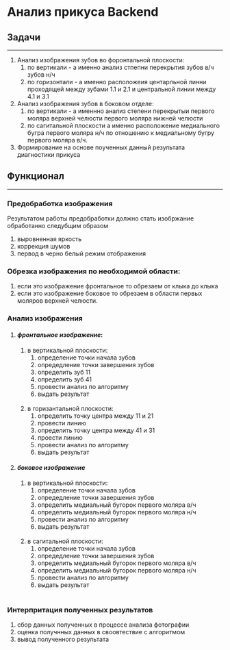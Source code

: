 # Анализ прикуса Backend

## Задачи
___
1. Анализ изображения зубов во форонтальной плоскости:
    1. по вертикали - а именно анализ стпепни перекрытия зубов в/ч зубов н/ч
    2. по горизонтали - а именно расположеия  центарльной линни проходящей между зубами 1.1 и 2.1 и  центральной линии
       между 4.1 и 3.1
2. Анализ изображения зубов в боковом отделе:
    1. по вертикали - а именнно анализ степени перекрытыи первого моляра верхней челюсти
       первого моляра нижней челюсти
    2. по сагитальной плоскости а именно расположение медиального бугра первого моляра н/ч
       по отношению к медиальному бугру первого моляра в/ч.
3. Формирование на основе поученных данный результата диагностики прикуса

## Функционал
___
### Предобработка изображения

Результатом работы предобработки должно стать изобржание обработанно следубщим образом
 1. выровненная яркость
 2. коррекция шумов 
 3. первод в черно белый режим отображения 

### Обрезка изображения по необходимой области:
 1. если это изображение фронтальное то обрезаем от клыка до клыка
 2. если это изображение боковое то  обрезаем в области первых моляров
    верхней челюсти.

### Анализ изображения

 1. #### *фронтальное изображение*:

    1. в вертикальной плоскости:
       1. определение точки начала зубов
       2. опредедление точки завершения зубов
       3. определить зуб 11 
       4. определить зуб 41
       5. провести анализ по алгоритму
       6. выдать результат 
       <br></br>
    2. в горизантальной плоскости: 
       1. определить точку центра между 11 и 21
       2. провести линию
       3. определить точку центра между 41 и 31
       4. проести линию
       5. провести анализ по алгоритму
       6. выдать результат
       
 2. #### *боковое изображение*
    
    1. в вертикальной плоскости:
       1. определение точки начала зубов
       2. опредедление точки завершения зубов
       3. определить медиальный бугорок первого моляра в/ч  
       4. определить медиальный бугорок первого моляра н/ч 
       5. провести анализ по алгоритму
       6. выдать результат
    <br></br>
    2. в сагитальной плоскости:
       1. определение точки начала зубов
       2. опредедление точки завершения зубов
       3. определить медиальный бугорок первого моляра в/ч  
       4. определить медиальный бугорок первого моляра н/ч 
       5. провести анализ по алгоритму
       6. выдать результат
<br></br>
### Интерпритация полученных результатов 
   1. сбор данных полученных в процессе анализа фотографии
   2. оценка получнных данных в своовтествие с алгоритмом
   3. вывод полученного результата  

 